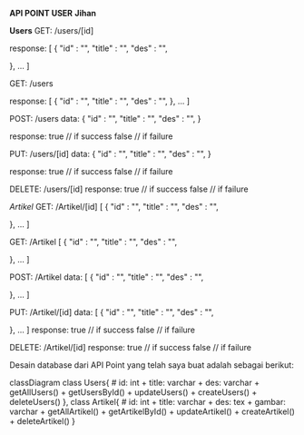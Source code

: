 **API POINT USER**
**Jihan**


**Users**
GET: /users/[id]

response:
[
{
  "id"          : "",
  "title"        : "",
  "des"  : "",

},
...
]

GET: /users

response:
[
{
 "id"          : "",
  "title"        : "",
  "des"  : "",
},
...
]

POST: /users
data:
{
  "id"          : "",
  "title"        : "",
  "des"  : "",
}

response:
true    // if success
false   // if failure


PUT: /users/[id]
data:
{ 
   "id"          : "",
  "title"        : "",
  "des"  : "",
}

response:
true    // if success
false   // if failure



DELETE: /users/[id]
response:
true    // if success
false   // if failure

*Artikel*
GET: /Artikel/[id]
[
{
  "id"          : "",
  "title"        : "",
  "des"  : "",

},
...
]


GET: /Artikel
[
{
  "id"          : "",
  "title"        : "",
  "des"  : "",

},
...
]


POST: /Artikel 
data: 
[
{
  "id"          : "",
  "title"        : "",
  "des"  : "",

},
...
]



PUT: /Artikel/[id] 
data: 
[
{
  "id"          : "",
  "title"        : "",
  "des"  : "",

},
...
]
response: 
true // if success 
false // if failure

DELETE: /Artikel/[id] 
response: 
true // if success 
false // if failure

Desain database dari API Point yang telah saya buat adalah sebagai berikut:


classDiagram
    class Users{
        # id: int
        + title: varchar
        + des: varchar
        + getAllUsers()
        + getUsersById()
        + updateUsers()
        + createUsers()
        + deleteUsers()
    },
    class Artikel{
        # id: int
        + title: varchar
        + des: tex
        + gambar: varchar
        + getAllArtikel()
        + getArtikelById()
        + updateArtikel()
        + createArtikel()
        + deleteArtikel()
    }
